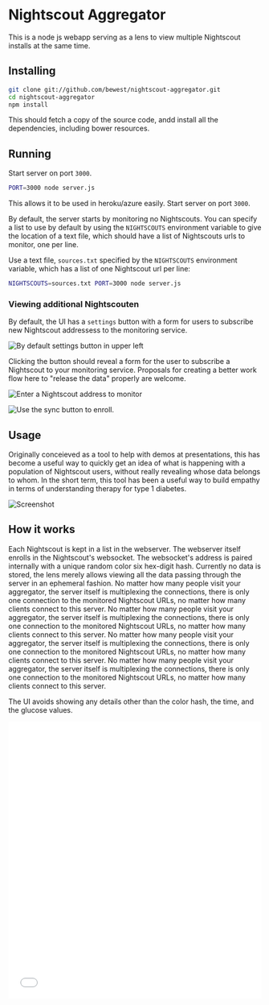 
# Nightscout Aggregator

This is a node js webapp serving as a lens to view multiple Nightscout installs
at the same time.


## Installing

```bash
git clone git://github.com/bewest/nightscout-aggregator.git
cd nightscout-aggregator
npm install
```

This should fetch a copy of the source code, andd install all the dependencies,
including bower resources.

## Running

Start server on port `3000`.
```bash
PORT=3000 node server.js
```
This allows it to be used in heroku/azure easily.
Start server on port `3000`.

By default, the server starts by monitoring no Nightscouts.  You can
specify a list to use by default by using the `NIGHTSCOUTS`
environment variable to give the location of a text file, which should
have a list of Nightscouts urls to monitor, one per line.

Use a text file, `sources.txt` specified by the `NIGHTSCOUTS`
environment variable, which has a list of one Nightscout url per line:
```bash
NIGHTSCOUTS=sources.txt PORT=3000 node server.js
```

### Viewing additional Nightscouten

By default, the UI has a `settings` button with a form for users to
subscribe new Nightscout addressess to the monitoring service.

![By default settings button in upper left][settings-button]

Clicking the button should reveal a form for the user to subscribe a
Nightscout to your monitoring service.  Proposals for creating a
better work flow here to "release the data" properly are welcome.

![Enter a Nightscout address to monitor][subscribe-form]

![Use the sync button to enroll.][subscribe-form-filled]


## Usage

Originally conceieved as a tool to help with demos at presentations,
this has become a useful way to quickly get an idea of what is
happening with a population of Nightscout users, without really
revealing whose data belongs to whom.  In the short term, this tool
has been a useful way to build empathy in terms of understanding
therapy for type 1 diabetes.

![Screenshot][screenshot-overview]


## How it works

Each Nightscout is kept in a list in the webserver.  The webserver
itself enrolls in the Nightscout's websocket.  The websocket's address
is paired internally with a unique random color six hex-digit hash.
Currently no data is stored, the lens merely allows viewing all the
data passing through the server in an ephemeral fashion.  No matter
how many people visit your aggregator, the server itself is
multiplexing the connections, there is only one connection to the
monitored Nightscout URLs, no matter how many clients connect to this
server.  No matter how many people visit your aggregator, the server
itself is multiplexing the connections, there is only one connection
to the monitored Nightscout URLs, no matter how many clients connect
to this server.  No matter how many people visit your aggregator, the
server itself is multiplexing the connections, there is only one
connection to the monitored Nightscout URLs, no matter how many
clients connect to this server.  No matter how many people visit your
aggregator, the server itself is multiplexing the connections, there
is only one connection to the monitored Nightscout URLs, no matter how
many clients connect to this server.

The UI avoids showing any details other than the color hash, the time,
and the glucose values.

[settings-button]: http://i.imgur.com/G4E3OhF.png?1
[subscribe-form]: http://i.imgur.com/sinmnrp.png
[subscribe-form-filled]: http://i.imgur.com/KSJwzkB.png
[screenshot-overview]: http://i.imgur.com/wk6QhHr.png


<iframe class="imgur-album" width="100%" height="550" frameborder="0"
src="//imgur.com/a/avUf6/embed"></iframe>

